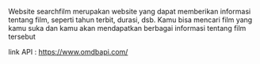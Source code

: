 Website searchfilm merupakan website yang dapat memberikan informasi tentang film, seperti tahun terbit, durasi, dsb. Kamu bisa mencari film yang kamu suka dan kamu akan mendapatkan berbagai informasi tentang film tersebut

link API : https://www.omdbapi.com/
